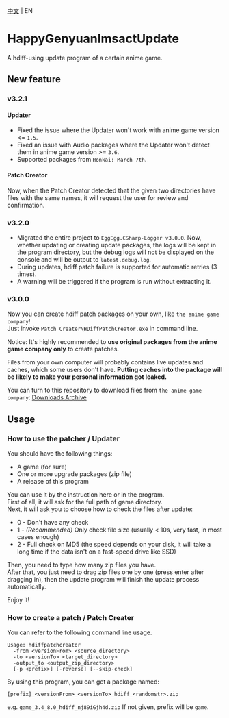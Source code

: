 [中文](https://github.com/YYHEggEgg/HappyGenyuanImsactUpdate/blob/main/README_CN.md) | EN

# HappyGenyuanImsactUpdate
A hdiff-using update program of a certain anime game.

## New feature
### v3.2.1
#### Updater
- Fixed the issue where the Updater won't work with anime game version <= `1.5`.
- Fixed an issue with Audio packages where the Updater won't detect them in anime game version >= `3.6`.
- Supported packages from `Honkai: March 7th`.

#### Patch Creator
Now, when the Patch Creator detected that the given two directories have files with the same names, it will request the user for review and confirmation.

### v3.2.0
- Migrated the entire project to `EggEgg.CSharp-Logger v3.0.0`.
  Now, whether updating or creating update packages, the logs will be kept in the program directory, but the debug logs will not be displayed on the console and will be output to `latest.debug.log`.
- During updates, hdiff patch failure is supported for automatic retries (3 times).
- A warning will be triggered if the program is run without extracting it.

### v3.0.0
Now you can create hdiff patch packages on your own, like `the anime game company`!   
Just invoke `Patch Creater\HDiffPatchCreator.exe` in command line.

Notice: It's highly recommended to **use original packages from the anime game company only** to create patches.

Files from your own computer will probably contains live updates and caches, which some users don't have. **Putting caches into the package will be likely to make your personal information got leaked.**

You can turn to this repository to download files from `the anime game company`: [Downloads Archive](https://github.com/Angoks/GI-Download-Library)

## Usage
### How to use the patcher / Updater
You should have the following things:

- A game (for sure)
- One or more upgrade packages (zip file)
- A release of this program

You can use it by the instruction here or in the program.     
First of all, it will ask for the full path of game directory.      
Next, it will ask you to choose how to check the files after update:   
- 0 - Don't have any check
- 1 - _(Recommended)_ Only check file size (usually < 10s, very fast, in most cases enough)
- 2 - Full check on MD5 (the speed depends on your disk, it will take a long time if the data isn't on a fast-speed drive like SSD)

Then, you need to type how many zip files you have.     
After that, you just need to drag zip files one by one (press enter after dragging in), then the update program will finish the update process automatically.

Enjoy it!

### How to create a patch / Patch Creater
You can refer to the following command line usage.
```
Usage: hdiffpatchcreator
  -from <versionFrom> <source_directory>
  -to <versionTo> <target_directory>
  -output_to <output_zip_directory>
  [-p <prefix>] [-reverse] [--skip-check]
```
  
By using this program, you can get a package named: 
```
[prefix]_<versionFrom>_<versionTo>_hdiff_<randomstr>.zip
```
e.g. `game_3.4_8.0_hdiff_nj89iGjh4d.zip`
If not given, prefix will be `game`.